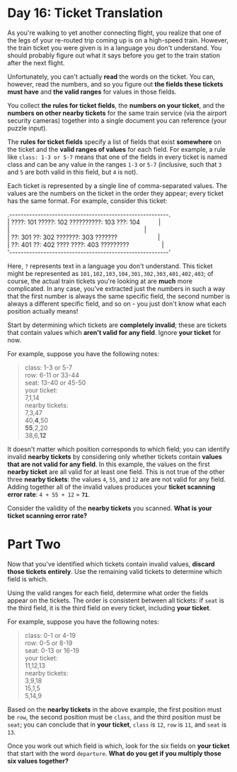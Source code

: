 # Day 16: Ticket Translation

As you're walking to yet another connecting flight, you realize that one of the legs of your re-routed trip coming up is on a high-speed train. However, the train ticket you were given is in a language you don't understand. You should probably figure out what it says before you get to the train station after the next flight.

Unfortunately, you can't actually **read** the words on the ticket. You can, however, read the numbers, and so you figure out **the fields these tickets must have** and **the valid ranges** for values in those fields.

You collect **the rules for ticket fields**, the **numbers on your ticket**, and the **numbers on other nearby tickets** for the same train service (via the airport security cameras) together into a single document you can reference (your puzzle input).

The **rules for ticket fields** specify a list of fields that exist **somewhere** on the ticket and the **valid ranges of values** for each field. For example, a rule like `class: 1-3 or 5-7` means that one of the fields in every ticket is named class and can be any value in the ranges `1-3` or `5-7` (inclusive, such that `3` and `5` are both valid in this field, but `4` is not).

Each ticket is represented by a single line of comma-separated values. The values are the numbers on the ticket in the order they appear; every ticket has the same format. For example, consider this ticket:

.--------------------------------------------------------.<br>
| ????: 101 ?????: 102 ??????????: 103 ???: 104&ensp;&ensp;&ensp;&ensp;&ensp;&ensp;|<br>
| &ensp;&ensp;&ensp;&ensp;&ensp;&ensp;&ensp;&ensp;&ensp;&ensp;&ensp;&ensp;&ensp;&ensp;&ensp;&ensp;&ensp;&ensp;&ensp;&ensp;&ensp;&ensp;&ensp;&ensp;&ensp;&ensp;&ensp;&ensp;&ensp;&ensp;&ensp;&ensp;&ensp;&ensp;&ensp;&ensp;&ensp;&ensp;&ensp;&ensp;&ensp;&ensp;&ensp;|<br>
| ??: 301 ??: 302 ???????: 303 ??????? &ensp;&ensp;&ensp;&ensp; &ensp;&ensp;&ensp;&ensp;&ensp;&ensp;&ensp;&ensp;|<br>
| ??: 401 ??: 402 ???? ????: 403 ?????????&ensp;&ensp;&ensp;&ensp; &ensp;&ensp;&ensp;&ensp;&ensp;&ensp;|<br>
'--------------------------------------------------------'

Here, `?` represents text in a language you don't understand. This ticket might be represented as `101,102,103,104,301,302,303,401,402,403`; of course, the actual train tickets you're looking at are **much** more complicated. In any case, you've extracted just the numbers in such a way that the first number is always the same specific field, the second number is always a different specific field, and so on - you just don't know what each position actually means!

Start by determining which tickets are **completely invalid**; these are tickets that contain values which **aren't valid for any field**. Ignore **your ticket** for now.

For example, suppose you have the following notes:

> class: 1-3 or 5-7<br>
> row: 6-11 or 33-44<br>
> seat: 13-40 or 45-50<br>
> your ticket:<br>
> 7,1,14<br>
> nearby tickets:<br>
> 7,3,47<br>
> 40,**4**,50<br>
> **55**,2,20<br>
> 38,6,**12**

It doesn't matter which position corresponds to which field; you can identify invalid **nearby tickets** by considering only whether tickets contain **values that are not valid for any field**. In this example, the values on the first **nearby ticket** are all valid for at least one field. This is not true of the other three **nearby tickets**: the values `4`, `55`, and `12` are are not valid for any field. Adding together all of the invalid values produces your **ticket scanning error rate**: `4 + 55 + 12` = **`71`**.

Consider the validity of the **nearby tickets** you scanned. **What is your ticket scanning error rate?**

# Part Two

Now that you've identified which tickets contain invalid values, **discard those tickets entirely**. Use the remaining valid tickets to determine which field is which.

Using the valid ranges for each field, determine what order the fields appear on the tickets. The order is consistent between all tickets: if `seat` is the third field, it is the third field on every ticket, including **your ticket**.

For example, suppose you have the following notes:

> class: 0-1 or 4-19<br>
> row: 0-5 or 8-19<br>
> seat: 0-13 or 16-19<br>
> your ticket:<br>
> 11,12,13<br>
> nearby tickets:<br>
> 3,9,18<br>
> 15,1,5<br>
> 5,14,9

Based on the **nearby tickets** in the above example, the first position must be `row`, the second position must be `class`, and the third position must be `seat`; you can conclude that in **your ticket**, `class` is `12`, `row` is `11`, and `seat` is `13`.

Once you work out which field is which, look for the six fields on **your ticket** that start with the word `departure`. **What do you get if you multiply those six values together?**
